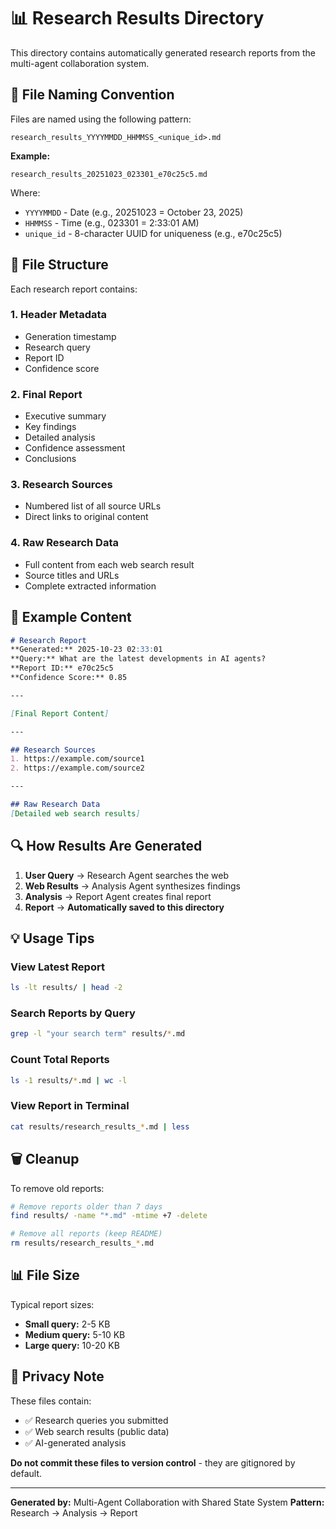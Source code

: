 # 📊 Research Results Directory

This directory contains automatically generated research reports from the multi-agent collaboration system.

## 📁 File Naming Convention

Files are named using the following pattern:
```
research_results_YYYYMMDD_HHMMSS_<unique_id>.md
```

**Example:**
```
research_results_20251023_023301_e70c25c5.md
```

Where:
- `YYYYMMDD` - Date (e.g., 20251023 = October 23, 2025)
- `HHMMSS` - Time (e.g., 023301 = 2:33:01 AM)
- `unique_id` - 8-character UUID for uniqueness (e.g., e70c25c5)

## 📄 File Structure

Each research report contains:

### 1. **Header Metadata**
- Generation timestamp
- Research query
- Report ID
- Confidence score

### 2. **Final Report**
- Executive summary
- Key findings
- Detailed analysis
- Confidence assessment
- Conclusions

### 3. **Research Sources**
- Numbered list of all source URLs
- Direct links to original content

### 4. **Raw Research Data**
- Full content from each web search result
- Source titles and URLs
- Complete extracted information

## 🎯 Example Content

```markdown
# Research Report
**Generated:** 2025-10-23 02:33:01
**Query:** What are the latest developments in AI agents?
**Report ID:** e70c25c5
**Confidence Score:** 0.85

---

[Final Report Content]

---

## Research Sources
1. https://example.com/source1
2. https://example.com/source2

---

## Raw Research Data
[Detailed web search results]
```

## 🔍 How Results Are Generated

1. **User Query** → Research Agent searches the web
2. **Web Results** → Analysis Agent synthesizes findings
3. **Analysis** → Report Agent creates final report
4. **Report** → **Automatically saved to this directory**

## 💡 Usage Tips

### View Latest Report
```bash
ls -lt results/ | head -2
```

### Search Reports by Query
```bash
grep -l "your search term" results/*.md
```

### Count Total Reports
```bash
ls -1 results/*.md | wc -l
```

### View Report in Terminal
```bash
cat results/research_results_*.md | less
```

## 🗑️ Cleanup

To remove old reports:
```bash
# Remove reports older than 7 days
find results/ -name "*.md" -mtime +7 -delete

# Remove all reports (keep README)
rm results/research_results_*.md
```

## 📊 File Size

Typical report sizes:
- **Small query:** 2-5 KB
- **Medium query:** 5-10 KB  
- **Large query:** 10-20 KB

## 🔐 Privacy Note

These files contain:
- ✅ Research queries you submitted
- ✅ Web search results (public data)
- ✅ AI-generated analysis

**Do not commit these files to version control** - they are gitignored by default.

---

**Generated by:** Multi-Agent Collaboration with Shared State System
**Pattern:** Research → Analysis → Report
